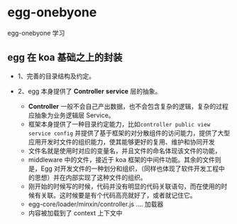# egg-onebyone

egg-onebyone 学习

## egg 在 koa 基础之上的封装

* 1、完善的目录结构及约定。
* 2、egg 本身提供了 **Controller** **service** 层的抽象。

  * **Controller** 一般不会自己产出数据，也不会包含复杂的逻辑，复杂的过程应抽象为业务逻辑层 Service。
  * 框架本身提供了一种目录约定能力，比如`controller public view service config` 并提供了基于框架的对分散组件的访问能力，提供了大型应用开发时文件的组织能力，使其能够更好的复用、维护和协同开发
  * 文件名就是使用时对应的变量名，并且文件的命名体现该文件的功能，
  * middleware 中的文件，接近于 koa 框架的中间件功能。其余的文件则是，Egg 对开发文件的一种划分和组织，（同样也体现了软件开发工程中的思想）并在内部实现了这种文件的组织。
  * 刚开始的时候写的时候，代码并没有明显的代码关联语句，而在使用的时候有关联。这时候要是有个代码高亮就好了，或者就记住它。
  * egg-core/loader/minxin/controller.js .... 加载器
  * 内容被加载到了 context 上下文中
